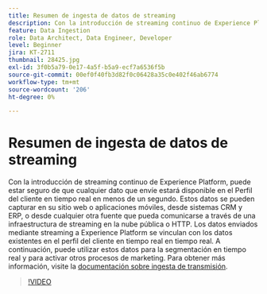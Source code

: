 ```yaml
---
title: Resumen de ingesta de datos de streaming
description: Con la introducción de streaming continuo de Experience Platform, puede estar seguro de que cualquier dato que envíe estará disponible en el Perfil del cliente en tiempo real en menos de un segundo. Estos datos se pueden capturar en su sitio web o aplicaciones móviles, desde sistemas CRM y ERP, o desde cualquier otra fuente que pueda comunicarse a través de una infraestructura de streaming en la nube pública o HTTP. Los datos enviados mediante streaming a Experience Platform se vinculan con los datos existentes en el perfil del cliente en tiempo real en tiempo real. A continuación, puede utilizar estos datos para la segmentación en tiempo real y para activar otros procesos de marketing.
feature: Data Ingestion
role: Data Architect, Data Engineer, Developer
level: Beginner
jira: KT-2711
thumbnail: 28425.jpg
exl-id: 3f0b5a79-0e17-4a5f-b5a9-ecf7a6536f5b
source-git-commit: 00ef0f40fb3d82f0c06428a35c0e402f46ab6774
workflow-type: tm+mt
source-wordcount: '206'
ht-degree: 0%

---
```


# Resumen de ingesta de datos de streaming

Con la introducción de streaming continuo de Experience Platform, puede estar seguro de que cualquier dato que envíe estará disponible en el Perfil del cliente en tiempo real en menos de un segundo. Estos datos se pueden capturar en su sitio web o aplicaciones móviles, desde sistemas CRM y ERP, o desde cualquier otra fuente que pueda comunicarse a través de una infraestructura de streaming en la nube pública o HTTP. Los datos enviados mediante streaming a Experience Platform se vinculan con los datos existentes en el perfil del cliente en tiempo real en tiempo real. A continuación, puede utilizar estos datos para la segmentación en tiempo real y para activar otros procesos de marketing. Para obtener más información, visite la [documentación sobre ingesta de transmisión](https://experienceleague.adobe.com/docs/experience-platform/ingestion/streaming/overview.html?lang=es).

>[!VIDEO](https://video.tv.adobe.com/v/28425?learn=on)
